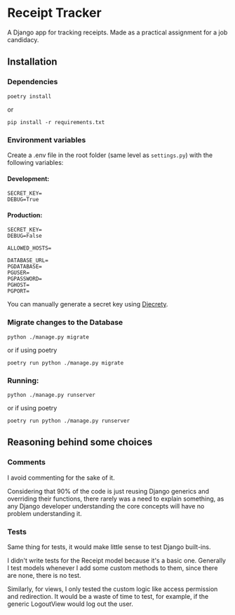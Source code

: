 # Receipt Tracker
A Django app for tracking receipts. Made as a practical assignment for a job candidacy.

## Installation
### Dependencies
```
poetry install
``` 
or 
```
pip install -r requirements.txt
```

### Environment variables
Create a .env file in the root folder (same level as `settings.py`) with the following variables:

#### Development:
```
SECRET_KEY=
DEBUG=True
```

#### Production:
```
SECRET_KEY=
DEBUG=False

ALLOWED_HOSTS=

DATABASE_URL=
PGDATABASE=
PGUSER=
PGPASSWORD=
PGHOST=
PGPORT=
```

You can manually generate a secret key using [Djecrety](https://djecrety.ir).

### Migrate changes to the Database
```
python ./manage.py migrate
```
or if using poetry
```
poetry run python ./manage.py migrate
```

### Running:
```
python ./manage.py runserver
```
or if using poetry
```
poetry run python ./manage.py runserver
```

## Reasoning behind some choices

### Comments
I avoid commenting for the sake of it. 

Considering that 90% of the code is just reusing Django generics and overriding their functions, there rarely was a need to explain something, as any Django developer understanding the core concepts will have no problem understanding it.


### Tests
Same thing for tests, it would make little sense to test Django built-ins.

I didn't write tests for the Receipt model because it's a basic one. Generally I test models whenever I add some custom methods to them, since there are none, there is no test.

Similarly, for views, I only tested the custom logic like access permission and redirection. It would be a waste of time to test, for example, if the generic LogoutView would log out the user.

